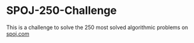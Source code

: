 # SPOJ-250-Challenge
This is a challenge to solve the 250 most solved algorithmic problems on [spoj.com](www.spoj.com)
